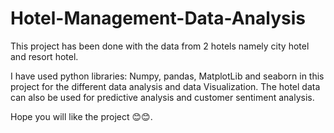 # Hotel-Management-Data-Analysis

This project has been done with the data from 2 hotels namely city hotel and resort hotel.

I have used python libraries: Numpy, pandas, MatplotLib and seaborn in this project for the different data analysis and data Visualization. The hotel data can also be used for predictive analysis and customer sentiment analysis.

Hope you will like the project 😊😊.

